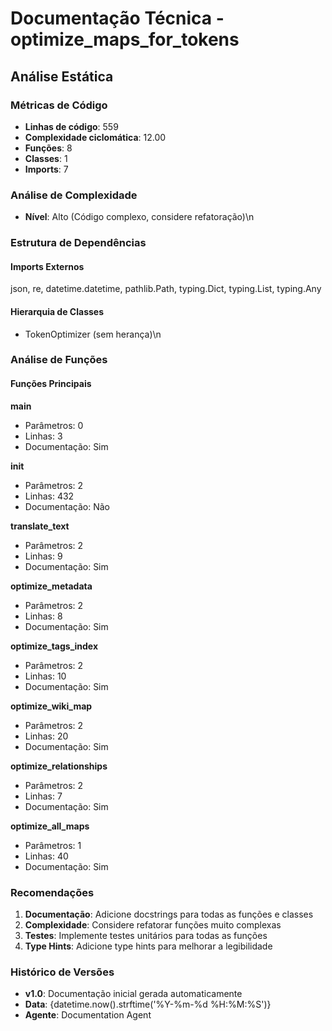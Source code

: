 # Documentação Técnica - optimize_maps_for_tokens

## Análise Estática

### Métricas de Código
- **Linhas de código**: 559
- **Complexidade ciclomática**: 12.00
- **Funções**: 8
- **Classes**: 1
- **Imports**: 7

### Análise de Complexidade
- **Nível**: Alto (Código complexo, considere refatoração)\n
### Estrutura de Dependências

#### Imports Externos
json, re, datetime.datetime, pathlib.Path, typing.Dict, typing.List, typing.Any

#### Hierarquia de Classes
- TokenOptimizer (sem herança)\n
### Análise de Funções

#### Funções Principais
**main**
- Parâmetros: 0
- Linhas: 3
- Documentação: Sim

**__init__**
- Parâmetros: 2
- Linhas: 432
- Documentação: Não

**translate_text**
- Parâmetros: 2
- Linhas: 9
- Documentação: Sim

**optimize_metadata**
- Parâmetros: 2
- Linhas: 8
- Documentação: Sim

**optimize_tags_index**
- Parâmetros: 2
- Linhas: 10
- Documentação: Sim

**optimize_wiki_map**
- Parâmetros: 2
- Linhas: 20
- Documentação: Sim

**optimize_relationships**
- Parâmetros: 2
- Linhas: 7
- Documentação: Sim

**optimize_all_maps**
- Parâmetros: 1
- Linhas: 40
- Documentação: Sim

### Recomendações

1. **Documentação**: Adicione docstrings para todas as funções e classes
2. **Complexidade**: Considere refatorar funções muito complexas
3. **Testes**: Implemente testes unitários para todas as funções
4. **Type Hints**: Adicione type hints para melhorar a legibilidade

### Histórico de Versões

- **v1.0**: Documentação inicial gerada automaticamente
- **Data**: {datetime.now().strftime('%Y-%m-%d %H:%M:%S')}
- **Agente**: Documentation Agent

